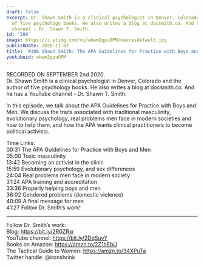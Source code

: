 ```yaml
---
draft: false
excerpt: Dr. Shawn Smith is a clinical psychologist in Denver, Colorado and the author
  of five psychology books. He also writes a blog at docsmith.co. And he has a YouTube
  channel - Dr. Shawn T. Smith.
id: '386'
image: https://i.ytimg.com/vi/wbwm2gpuOPM/maxresdefault.jpg
publishDate: 2020-11-02
title: '#386 Shawn Smith: The APA Guidelines for Practice with Boys and Men'
youtubeid: wbwm2gpuOPM
---
```

<div class="timelinks">

RECORDED ON SEPTEMBER 2nd 2020.  
Dr. Shawn Smith is a clinical psychologist in Denver, Colorado and the author of five psychology books. He also writes a blog at docsmith.co. And he has a YouTube channel - Dr. Shawn T. Smith.

In this episode, we talk about the APA Guidelines for Practice with Boys and Men. We discuss the traits associated with traditional masculinity, evolutionary psychology, real problems men face in modern societies and how to help them, and how the APA wants clinical practitioners to become political activists.

Time Links:  
<time>00:31</time> The APA Guidelines for Practice with Boys and Men  
<time>05:00</time> Toxic masculinity  
<time>13:42</time> Becoming an activist in the clinic  
<time>15:59</time> Evolutionary psychology, and sex differences  
<time>24:04</time> Real problems men face in modern society  
<time>31:24</time> APA training and accreditation  
<time>33:36</time> Properly helping boys and men  
<time>36:02</time> Gendered problems (domestic violence)  
<time>40:09</time> A final message for men  
<time>41:27</time> Follow Dr. Smith’s work!

---

Follow Dr. Smith’s work:  
Blog: https://bit.ly/2R0ZRxr  
YouTube channel: https://bit.ly/2DqSuvY  
Books on Amazon: https://amzn.to/2Z1hEbU  
The Tactical Guide to Women: https://amzn.to/34XPuTa  
Twitter handle: @ironshrink
</div>

